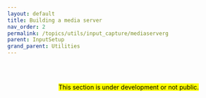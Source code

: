 ```yaml
---
layout: default
title: Building a media server
nav_order: 2 
permalink: /topics/utils/input_capture/mediaserverg
parent: InputSetup
grand_parent: Utilities
---
```


<!-- ### building a media server  -->

<!-- This article is inspired by [a blog post](https://developer.nvidia.com/blog/building-multi-camera-media-server-ai-processing-jetson/) on the Nvidia developers forum. 

 -->

 <br/> 
 <br/>

 &emsp;&emsp;&emsp;&emsp;&emsp;&emsp;&emsp;&emsp; <mark>  This section is under development or not public. </mark>